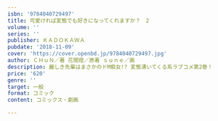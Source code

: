 ```yaml
---
isbn: '9784040729497'
title: 可愛ければ変態でも好きになってくれますか？　2
volume: ''
series: ''
publisher: ＫＡＤＯＫＡＷＡ
pubdate: '2018-11-09'
cover: 'https://cover.openbd.jp/9784040729497.jpg'
author: ＣＨｕＮ／著 花間燈／原著 ｓｕｎｅ／画
description: 麗しき先輩はまさかのドM痴女!? 変態湧いてくる系ラブコメ第2巻！
price: '620'
genre: ''
target: 一般
format: コミック
content: コミックス・劇画

---
```

